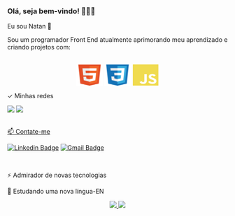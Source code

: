 ### Olá, seja bem-vindo! 🧑🏽‍💻

Eu sou Natan 👏

Sou um programador Front End atualmente aprimorando meu aprendizado e criando projetos com:    

<div align="center"><br>
    <img align="center" alt="Natan-HTML" height="50" width="60" src="https://raw.githubusercontent.com/devicons/devicon/master/icons/html5/html5-original.svg">
    <img align="center" alt="Natan-CSS" height="50" width="60" src="https://raw.githubusercontent.com/devicons/devicon/master/icons/css3/css3-original.svg">  
    <img align="center" alt="Natan-Js" height="50" width="60" src="https://raw.githubusercontent.com/devicons/devicon/master/icons/javascript/javascript-plain.svg">

</div>

✓ Minhas redes

  <div>
    <img src="https://img.shields.io/badge/Instagram-E4405F?style=for-the-badge&logo=instagram&logoColor=white"/> <a href="https://www.instagram.com/natan.moura"/> 
    <img height="30" src="https://img.shields.io/badge/GitHub-100000?style=for-the-badge&logo=github&logoColor=white"/> <a href="https://github.com/NatanMendesDF"/>
  </div>
<br>
      
📫 Contate-me
<br>
    <div>
    [![Linkedin Badge](https://img.shields.io/badge/-LinkedIn-blue?style=flat-square&logo=Linkedin&logoColor=white&link=https://www.linkedin.com/in/natanielmendes/)](https://www.linkedin.com/in/natanielmendes)
    [![Gmail Badge](https://img.shields.io/badge/-Gmail-c14438?style=flat-square&logo=Gmail&logoColor=white&link=mailto:natan.moura17@gmail.com)](mailto:natan.moura17@gmail.com)
  </div>
<br>
      
⚡ Admirador de novas tecnologias
  
🚀 Estudando uma nova língua-EN


<div align="center">
  <a href="https://github.com/NatanMendesDf">
  <img height="180em" src="https://github-readme-stats.vercel.app/api?username=NatanMendesDF&show_icons=true&theme=transparent)"/>
  <img height="180em" src="https://github-readme-stats.vercel.app/api/top-langs/?username=NatanMendesDF&layout=compact&langs_count=7&theme=red"/>
</div>
  

<!--  

**NatanMendesDF/NatanMendesDF** is a ✨ _special_ ✨ repository because its `README.md` (this file) appears on your GitHub profile.

Here are some ideas to get you started:

- 🔭 I’m currently working on ...
- 🌱 I’m currently learning ...
- 👯 I’m looking to collaborate on ...
- 🤔 I’m looking for help with ...
- 💬 Ask me about ...
- 📫 How to reach me: ...
- 😄 Pronouns: ...
- ⚡ Fun fact: ...
-->
